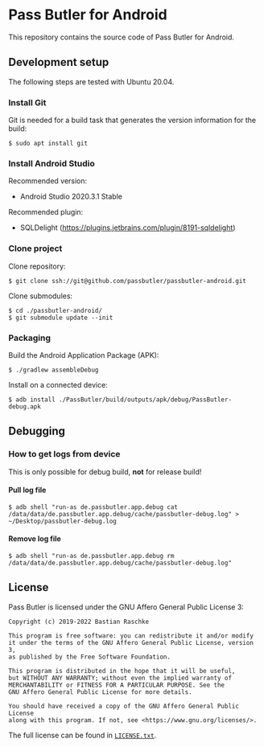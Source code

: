 # Pass Butler for Android

This repository contains the source code of Pass Butler for Android.

## Development setup

The following steps are tested with Ubuntu 20.04.

### Install Git

Git is needed for a build task that generates the version information for the build:

    $ sudo apt install git

### Install Android Studio

Recommended version:
- Android Studio 2020.3.1 Stable

Recommended plugin:
- SQLDelight (https://plugins.jetbrains.com/plugin/8191-sqldelight)

### Clone project

Clone repository:

    $ git clone ssh://git@github.com/passbutler/passbutler-android.git

Clone submodules:

    $ cd ./passbutler-android/
    $ git submodule update --init

### Packaging

Build the Android Application Package (APK):

    $ ./gradlew assembleDebug

Install on a connected device:

    $ adb install ./PassButler/build/outputs/apk/debug/PassButler-debug.apk

## Debugging

### How to get logs from device

This is only possible for debug build, **not** for release build!

#### Pull log file

    $ adb shell "run-as de.passbutler.app.debug cat /data/data/de.passbutler.app.debug/cache/passbutler-debug.log" > ~/Desktop/passbutler-debug.log

#### Remove log file

    $ adb shell "run-as de.passbutler.app.debug rm /data/data/de.passbutler.app.debug/cache/passbutler-debug.log"



## License

Pass Butler is licensed under the GNU Affero General Public License 3:

    Copyright (c) 2019-2022 Bastian Raschke

    This program is free software: you can redistribute it and/or modify
    it under the terms of the GNU Affero General Public License, version 3,
    as published by the Free Software Foundation.

    This program is distributed in the hope that it will be useful,
    but WITHOUT ANY WARRANTY; without even the implied warranty of
    MERCHANTABILITY or FITNESS FOR A PARTICULAR PURPOSE. See the
    GNU Affero General Public License for more details.

    You should have received a copy of the GNU Affero General Public License
    along with this program. If not, see <https://www.gnu.org/licenses/>.

The full license can be found in [`LICENSE.txt`](LICENSE.txt).
